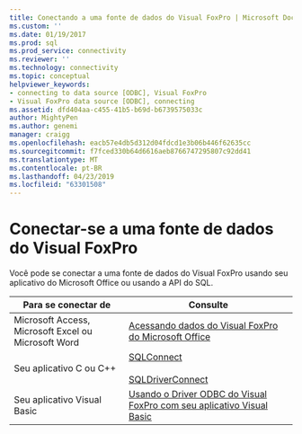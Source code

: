 ```yaml
---
title: Conectando a uma fonte de dados do Visual FoxPro | Microsoft Docs
ms.custom: ''
ms.date: 01/19/2017
ms.prod: sql
ms.prod_service: connectivity
ms.reviewer: ''
ms.technology: connectivity
ms.topic: conceptual
helpviewer_keywords:
- connecting to data source [ODBC], Visual FoxPro
- Visual FoxPro data source [ODBC], connecting
ms.assetid: dfd404aa-c455-41b5-b69d-b6739575033c
author: MightyPen
ms.author: genemi
manager: craigg
ms.openlocfilehash: eacb57e4db5d312d04fdcd1e3b06b446f62635cc
ms.sourcegitcommit: f7fced330b64d6616aeb8766747295807c92dd41
ms.translationtype: MT
ms.contentlocale: pt-BR
ms.lasthandoff: 04/23/2019
ms.locfileid: "63301508"
---
```

# <a name="connecting-to-a-visual-foxpro-data-source"></a>Conectar-se a uma fonte de dados do Visual FoxPro
Você pode se conectar a uma fonte de dados do Visual FoxPro usando seu aplicativo do Microsoft Office ou usando a API do SQL.  
  
|Para se conectar de|Consulte|  
|---------------------|---------|  
|Microsoft Access, Microsoft Excel ou Microsoft Word|[Acessando dados do Visual FoxPro do Microsoft Office](../../odbc/microsoft/accessing-visual-foxpro-data-from-microsoft-office.md)|  
|Seu aplicativo C ou C++|[SQLConnect](../../odbc/microsoft/sqlconnect-visual-foxpro-odbc-driver.md)<br /><br /> [SQLDriverConnect](../../odbc/microsoft/sqldriverconnect-visual-foxpro-odbc-driver.md)|  
|Seu aplicativo Visual Basic|[Usando o Driver ODBC do Visual FoxPro com seu aplicativo Visual Basic](../../odbc/microsoft/using-the-vfp-foxpro-odbc-driver-with-your-visual-basic-application.md)|
